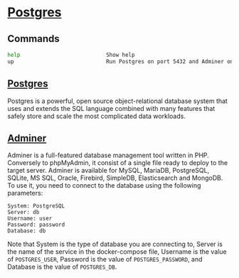 # [Postgres](https://hub.docker.com/_/postgres)

## Commands

```bash
help                           Show help
up                             Run Postgres on port 5432 and Adminer on port 5433
```

## [Postgres](http://localhost:5432)

Postgres is a powerful, open source object-relational database system that uses and extends the SQL language combined with many features that safely store and scale the most complicated data workloads.

## [Adminer](http://localhost:5433)

Adminer is a full-featured database management tool written in PHP. Conversely to phpMyAdmin, it consist of a single file ready to deploy to the target server. Adminer is available for MySQL, MariaDB, PostgreSQL, SQLite, MS SQL, Oracle, Firebird, SimpleDB, Elasticsearch and MongoDB. To use it, you need to connect to the database using the following parameters:

```
System: PostgreSQL
Server: db
Username: user
Password: password
Database: db
```

Note that System is the type of database you are connecting to, Server is the name of the service in the docker-compose file, Username is the value of `POSTGRES_USER`, Password is the value of `POSTGRES_PASSWORD`, and Database is the value of `POSTGRES_DB`.